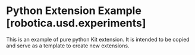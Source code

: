 # Python Extension Example [robotica.usd.experiments]

This is an example of pure python Kit extension. It is intended to be copied and serve as a template to create new extensions.

